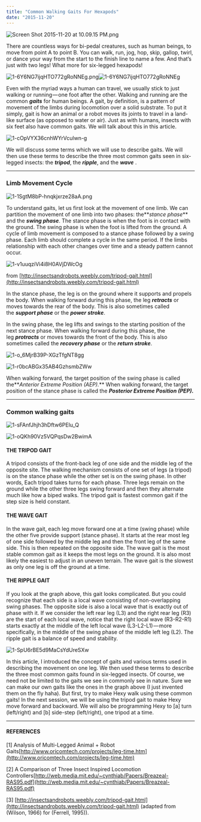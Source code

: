 ```yaml
---
title: "Common Walking Gaits For Hexapods"
date: "2015-11-20"
---
```


![Screen Shot 2015-11-20 at 10.09.15 PM.png](images/screen-shot-2015-11-20-at-10-09-15-pm.png)

There are countless ways for bi-pedal creatures, such as human beings, to move from point A to point B. You can walk, run, jog, hop, skip, gallop, twirl, or dance your way from the start to the finish line to name a few. And that’s just with two legs! What more for six-legged hexapods!

![1-6Y6NG7ijqHTO772gRoNNEg.png](images/1-6y6ng7ijqhto772gronneg.png)![1-6Y6NG7ijqHTO772gRoNNEg](images/1-6y6ng7ijqhto772gronneg.png)

Even with the myriad ways a human can travel, we usually stick to just walking or running — one foot after the other. Walking and running are the common **_gaits_** for human beings. A gait, by definition, is a pattern of movement of the limbs during locomotion over a solid substrate. To put it simply, gait is how an animal or a robot moves its joints to travel in a land-like surface (as opposed to water or air). Just as with humans, insects with six feet also have common gaits. We will talk about this in this article.

![1-cOpVYX36cnhWYrVculwn-g](images/1-copvyx36cnhwyrvculwn-g1.gif)

We will discuss some terms which we will use to describe gaits. We will then use these terms to describe the three most common gaits seen in six-legged insects: the **_tripod_**, the **_ripple_**, and the **_wave_** .

* * *

### Limb Movement Cycle

![1-1SgtM8bP-hnqkjxrze28aA.png](images/1-1sgtm8bp-hnqkjxrze28aa.png)

To understand gaits, let us first look at the movement of one limb. We can partition the movement of one limb into two phases: the**_stance phase_** and the **_swing phase_**. The stance phase is when the foot is in contact with the ground. The swing phase is when the foot is lifted from the ground. A cycle of limb movement is composed to a stance phase followed by a swing phase. Each limb should complete a cycle in the same period. If the limbs relationship with each other changes over time and a steady pattern cannot occur.

![1-v1uuqziVi4i8H0AVjDWcOg](images/1-v1uuqzivi4i8h0avjdwcog.png)

from [http://insectsandrobots.weebly.com/tripod-gait.html](http://insectsandrobots.weebly.com/tripod-gait.html)

In the stance phase, the leg is on the ground where it supports and propels the body. When walking forward during this phase, the leg **_retracts_** or moves towards the rear of the body. This is also sometimes called the **_support phase_** or the **_power stroke_**.

In the swing phase, the leg lifts and swings to the starting position of the next stance phase. When walking forward during this phase, the leg **_protracts_** or moves towards the front of the body. This is also sometimes called the **_recovery phase_** or the **_return stroke_**.

![1-o_6MjrB39P-XGzTfgNT8gg](images/1-o_6mjrb39p-xgztfgnt8gg.png)

![1-r0bcABGx35AB4GzhsmbZWw](images/1-r0bcabgx35ab4gzhsmbzww.png)

When walking forward, the target position of the swing phase is called the**_Anterior Extreme Position (AEP)._** When walking forward, the target position of the stance phase is called the **_Posterior Extreme Position (PEP)._**

* * *

### Common walking gaits

![1-sFAnfJhjh3hDftw6PElu_Q](images/1-sfanfjhjh3hdftw6pelu_q.png)

![1-oQKh90Vz5VQPqsDw2BwimA](images/1-oqkh90vz5vqpqsdw2bwima.png)

#### THE TRIPOD GAIT

A tripod consists of the front-back leg of one side and the middle leg of the opposite site. The walking mechanism consists of one set of legs (a tripod) is on the stance phase while the other set is on the swing phase. In other words, Each tripod takes turns for each phase. Three legs remain on the ground while the other three legs swing forward and then they alternate much like how a biped walks. The tripod gait is fastest common gait if the step size is held constant.

#### THE WAVE GAIT

In the wave gait, each leg move forward one at a time (swing phase) while the other five provide support (stance phase). It starts at the rear most leg of one side followed by the middle leg and then the front leg of the same side. This is then repeated on the opposite side. The wave gait is the most stable common gait as it keeps the most legs on the ground. It is also most likely the easiest to adjust in an uneven terrain. The wave gait is the slowest as only one leg is off the ground at a time.

#### THE RIPPLE GAIT

If you look at the graph above, this gait looks complicated. But you could recognize that each side is a local wave consisting of non-overlapping swing phases. The opposite side is also a local wave that is exactly out of phase with it. If we consider the left rear leg (L3) and the right rear leg (R3) are the start of each local wave, notice that the right local wave (R3-R2-R1) starts exactly at the middle of the left local wave (L3-L2-L1) — more specifically, in the middle of the swing phase of the middle left leg (L2). The ripple gait is a balance of speed and stability.

![1-SpU6rBE5d9MaCsYdUreSXw](images/1-spu6rbe5d9macsyduresxw.png)

In this article, I introduced the concept of gaits and various terms used in describing the movement on one leg. We then used these terms to describe the three most common gaits found in six-legged insects. Of course, we need not be limited to the gaits we see in commonly see in nature. Sure we can make our own gaits like the ones in the graph above (I just invented them on the fly haha). But first, try to make Hexy walk using these common gaits! In the next session, we will be using the tripod gait to make Hexy move forward and backward. We will also be programming Hexy to \[a\] turn (left/right) and \[b\] side-step (left/right), one tripod at a time.

* * *

#### REFERENCES

\[1\] Analysis of Multi-Legged Animal + Robot Gaits[http://www.oricomtech.com/projects/leg-time.htm](http://www.oricomtech.com/projects/leg-time.htm)

\[2\] A Comparison of Three Insect Inspired Locomotion Controllers[http://web.media.mit.edu/~cynthiab/Papers/Breazeal-RAS95.pdf](http://web.media.mit.edu/~cynthiab/Papers/Breazeal-RAS95.pdf)

\[3\] [http://insectsandrobots.weebly.com/tripod-gait.html](http://insectsandrobots.weebly.com/tripod-gait.html) (adapted from (Wilson, 1966) for (Ferrell, 1995)).
